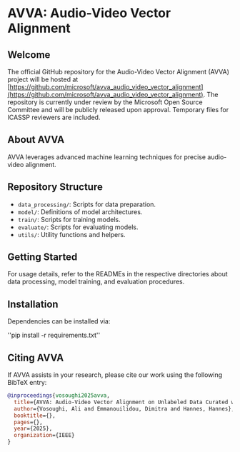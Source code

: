 # AVVA: Audio-Video Vector Alignment

## Welcome

The official GitHub repository for the Audio-Video Vector Alignment (AVVA) project will be hosted at [https://github.com/microsoft/avva_audio_video_vector_alignment](https://github.com/microsoft/avva_audio_video_vector_alignment). The repository is currently under review by the Microsoft Open Source Committee and will be publicly released upon approval. Temporary files for ICASSP reviewers are included.

## About AVVA

AVVA leverages advanced machine learning techniques for precise audio-video alignment. 

## Repository Structure

- `data_processing/`: Scripts for data preparation.
- `model/`: Definitions of model architectures.
- `train/`: Scripts for training models.
- `evaluate/`: Scripts for evaluating models.
- `utils/`: Utility functions and helpers.

## Getting Started

For usage details, refer to the READMEs in the respective directories about data processing, model training, and evaluation procedures.

## Installation

Dependencies can be installed via:

''pip install -r requirements.txt''





## Citing AVVA

If AVVA assists in your research, please cite our work using the following BibTeX entry:

```bibtex
@inproceedings{vosoughi2025avva,
  title={AVVA: Audio-Video Vector Alignment on Unlabeled Data Curated with Multimodal Reasoning},
  author={Vosoughi, Ali and Emmanouilidou, Dimitra and Hannes, Hannes},
  booktitle={},
  pages={},
  year={2025},
  organization={IEEE}
}
